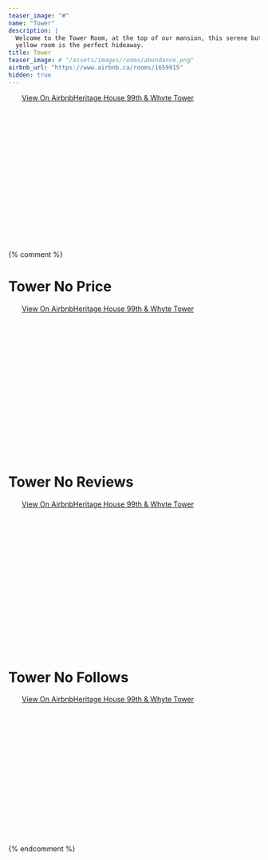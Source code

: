 ```yaml
---
teaser_image: "#"
name: "Tower"
description: |
  Welcome to the Tower Room, at the top of our mansion, this serene butter
  yellow room is the perfect hideaway.
title: Tower
teaser_image: # "/assets/images/rooms/abundance.png"
airbnb_url: "https://www.airbnb.ca/rooms/1659915"
hidden: true
---
```


<div class="airbnb-embed-frame" data-id="1659915" data-view="home" style="width:450px;height:300px;margin:auto"><a href="https://www.airbnb.ca/rooms/1659915?s=51">View On Airbnb</a><a href="https://www.airbnb.ca/rooms/1659915?s=51" rel="nofollow">Heritage House 99th &amp; Whyte Tower</a><script async="" src="https://www.airbnb.ca/embeddable/airbnb_jssdk"></script></div>

{% comment %}
# Tower No Price
<div class="airbnb-embed-frame" data-id="1659915" data-view="home" data-hide-price="true" style="width:450px;height:300px;margin:auto"><a href="https://www.airbnb.ca/rooms/1659915?s=51">View On Airbnb</a><a href="https://www.airbnb.ca/rooms/1659915?s=51" rel="nofollow">Heritage House 99th &amp; Whyte Tower</a><script async="" src="https://www.airbnb.ca/embeddable/airbnb_jssdk"></script></div>

# Tower No Reviews
<div class="airbnb-embed-frame" data-id="1659915" data-view="home" data-hide-reviews="true" style="width:450px;height:300px;margin:auto"><a href="https://www.airbnb.ca/rooms/1659915?s=51">View On Airbnb</a><a href="https://www.airbnb.ca/rooms/1659915?s=51" rel="nofollow">Heritage House 99th &amp; Whyte Tower</a><script async="" src="https://www.airbnb.ca/embeddable/airbnb_jssdk"></script></div>

# Tower No Follows
<div class="airbnb-embed-frame" data-id="1659915" data-view="home" style="width:450px;height:300px;margin:auto"><a href="https://www.airbnb.ca/rooms/1659915?s=51" rel="nofollow">View On Airbnb</a><a href="https://www.airbnb.ca/rooms/1659915?s=51" rel="nofollow">Heritage House 99th &amp; Whyte Tower</a><script async="" src="https://www.airbnb.ca/embeddable/airbnb_jssdk"></script></div>
{% endcomment %}
